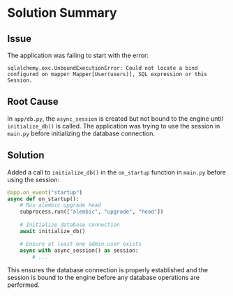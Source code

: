 # Solution Summary

## Issue
The application was failing to start with the error:
```
sqlalchemy.exc.UnboundExecutionError: Could not locate a bind configured on mapper Mapper[User(users)], SQL expression or this Session.
```

## Root Cause
In `app/db.py`, the `async_session` is created but not bound to the engine until `initialize_db()` is called. The application was trying to use the session in `main.py` before initializing the database connection.

## Solution
Added a call to `initialize_db()` in the `on_startup` function in `main.py` before using the session:

```python
@app.on_event("startup")
async def on_startup():
    # Run alembic upgrade head
    subprocess.run(["alembic", "upgrade", "head"])
    
    # Initialize database connection
    await initialize_db()

    # Ensure at least one admin user exists
    async with async_session() as session:
        # ...
```

This ensures the database connection is properly established and the session is bound to the engine before any database operations are performed.